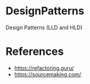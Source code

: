 # DesignPatterns
Design Patterns (LLD and HLD)

# References
- https://refactoring.guru/
- https://sourcemaking.com/
